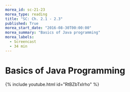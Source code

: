 ```yaml
---
morea_id: sc-21-23
morea_type: reading
title: "SC: Ch. 2.1 - 2.3"
published: True
morea_start_date: "2016-08-30T00:00:00"
morea_summary: "Basics of Java programming"
morea_labels: 
  - Screencast
  - 34 min
---
```


# Basics of Java Programming

{% include youtube.html id="RtBZbTxlrho" %}
